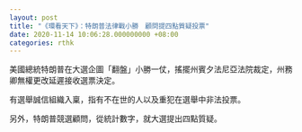 ```yaml
---
layout: post
title: "《環看天下》：特朗普法律戰小勝　顧問提四點質疑投票"
date: 2020-11-14 10:06:28.000000000 +08:00
categories: rthk
---
```


美國總統特朗普在大選企圖「翻盤」小勝一仗，搖擺州賓夕法尼亞法院裁定，州務卿無權更改延遲接收選票決定。

有選舉誠信組織入稟，指有不在世的人以及重犯在選舉中非法投票。

另外，特朗普競選顧問，從統計數字，就大選提出四點質疑。

